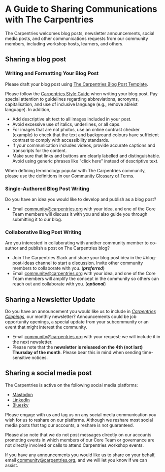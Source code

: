 # A Guide to Sharing Communications with The Carpentries

The Carpentries welcomes blog posts, newsletter announcements, social media posts, and other communications requests from our community members, including workshop hosts, learners, and others. 

## Sharing a blog post 

### Writing and Formatting Your Blog Post

Please draft your blog post using [The Carpentries Blog Post Template](https://docs.google.com/document/d/1iUUOHkpGm1H7OPYLtYRSeTFw08ctMbak4k1j6Xp5C-U/edit?tab=t.0). 

Please follow the [Carpentries Style Guide](https://docs.carpentries.org/topic_folders/communications/resources/style-guide.html) when writing your blog post. Pay special attention to guidelines regarding abbreviations, acronyms, capitalisation, and use of inclusive language (e.g., remove ableist language). In addition, 

* Add descriptive alt text to all images included in your post.   
* Avoid excessive use of italics, underlines, or all caps.  
* For images that are not photos, use an online contrast checker (example) to check that the text and background colours have sufficient contrast to comply with accessibility standards.  
* If your communication includes videos, provide accurate captions and transcripts for the content.  
* Make sure that links and buttons are clearly labelled and distinguishable. Avoid using generic phrases like "click here" instead of descriptive text.

When defining terminology popular with The Carpentries community, please use the definitions in our [Community Glossary of Terms](https://docs.carpentries.org/resources/general/glossary.html).  

### Single-Authored Blog Post Writing

Do you have an idea you would like to develop and publish as a blog post?

* Email community@carpentries.org with your idea, and one of the Core Team members will discuss it with you and also guide you through submitting it to our blog. 

### Collaborative Blog Post Writing

Are you interested in collaborating with another community member to co-author and publish a post on The Carpentries blog?

* Join The Carpentries Slack and share your blog post idea in the \#blog-post-ideas channel to start a discussion. Invite other community members to collaborate with you. (***preferred***)  
* Email community@carpentries.org with your idea, and one of the Core Team members will amplify the concept in the community so others can reach out and collaborate with you. (***optional***)

## Sharing a Newsletter Update 

Do you have an announcement you would like us to include in [*Carpentries Clippings*](https://carpentries.org/about-us/newsletter/), our monthly newsletter? Announcements could be job opportunity openings, a special update from your subcommunity or an event that might interest the community. 

* Email [community@carpentries.org](mailto:community@carpentries.org) with your request; we will include it in the next newsletter.   
* Please note that the **newsletter is released on the 4th (not last) Thursday of the month**. Please bear this in mind when sending time-sensitive notices. 


## Sharing a social media post

The Carpentries is active on the following social media platforms:

* [Mastodon](https://hachyderm.io/@thecarpentries)  
* [LinkedIn](https://www.linkedin.com/company/the-carpentries/)  
* [Bluesky](https://bsky.app/profile/carpentries.carpentries.org)

Please engage with us and tag us on any social media communication you wish for us to reshare on our platforms. Although we reshare most social media posts that tag our accounts, a reshare is not guaranteed. 

Please also note that we do not post messages directly on our accounts promoting events in which members of our Core Team or governance are not directly involved or calls to attend Carpentries workshop events.  

If you have any announcements you would like us to share on your behalf, email community@carpentries.org, and we will let you know if we can assist. 
